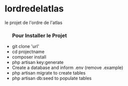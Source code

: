 # lordredelatlas
le projet de l'ordre de l'atlas

<ul><h3>Pour Installer le Projet</h3>
  <li>git clone 'url'</li>
  <li>cd projectname</li>
  <li>composer install</li>
  <li>php artisan key:generate</li>
  <li>Create a database and inform .env (remove .example)</li>
  <li>php artisan migrate to create tables</li>
  <li>php artisan db:seed to populate tables</li>
</li>
